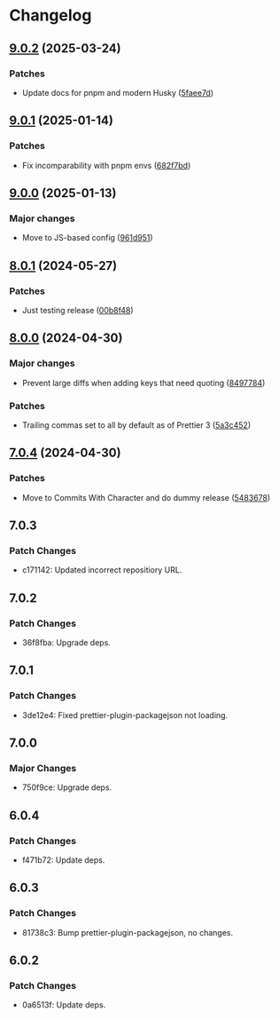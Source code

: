 # Changelog

## [9.0.2](https://github.com/will-stone/prettier-config/compare/v9.0.1...v9.0.2) (2025-03-24)

### Patches

- Update docs for pnpm and modern Husky
  ([5faee7d](https://github.com/will-stone/prettier-config/commit/5faee7dc0c0b48ad88531b17837cde4bc2fe15cb))

## [9.0.1](https://github.com/will-stone/prettier-config/compare/v9.0.0...v9.0.1) (2025-01-14)

### Patches

- Fix incomparability with pnpm envs
  ([682f7bd](https://github.com/will-stone/prettier-config/commit/682f7bd93eb077c8d98ab1ce202e3e60ae7a4fb4))

## [9.0.0](https://github.com/will-stone/prettier-config/compare/v8.0.1...v9.0.0) (2025-01-13)

### Major changes

- Move to JS-based config
  ([961d951](https://github.com/will-stone/prettier-config/commit/961d951e13c0ffc82a67646745a7231694565014))

## [8.0.1](https://github.com/will-stone/prettier-config/compare/v8.0.0...v8.0.1) (2024-05-27)

### Patches

- Just testing release
  ([00b8f48](https://github.com/will-stone/prettier-config/commit/00b8f48db09668d9e0ba1d68164f54d27008c183))

## [8.0.0](https://github.com/will-stone/prettier-config/compare/v7.0.4...v8.0.0) (2024-04-30)

### Major changes

- Prevent large diffs when adding keys that need quoting
  ([8497784](https://github.com/will-stone/prettier-config/commit/849778494cddafb5d6efff0555ba35b969647aee))

### Patches

- Trailing commas set to all by default as of Prettier 3
  ([5a3c452](https://github.com/will-stone/prettier-config/commit/5a3c452d5087a34b10587e4387027abf873e8796))

## [7.0.4](https://github.com/will-stone/prettier-config/compare/v7.0.3...v7.0.4) (2024-04-30)

### Patches

- Move to Commits With Character and do dummy release
  ([5483678](https://github.com/will-stone/prettier-config/commit/5483678f455063819a15e96633393b2a5d564976))

## 7.0.3

### Patch Changes

- c171142: Updated incorrect repositiory URL.

## 7.0.2

### Patch Changes

- 36f8fba: Upgrade deps.

## 7.0.1

### Patch Changes

- 3de12e4: Fixed prettier-plugin-packagejson not loading.

## 7.0.0

### Major Changes

- 750f9ce: Upgrade deps.

## 6.0.4

### Patch Changes

- f471b72: Update deps.

## 6.0.3

### Patch Changes

- 81738c3: Bump prettier-plugin-packagejson, no changes.

## 6.0.2

### Patch Changes

- 0a6513f: Update deps.
